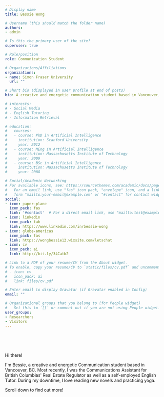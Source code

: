 ```yaml
---
# Display name
title: Bessie Wong

# Username (this should match the folder name)
authors:
- admin

# Is this the primary user of the site?
superuser: true

# Role/position
role: Communication Student

# Organizations/Affiliations
organizations:
- name: Simon Fraser University
  url: ""

# Short bio (displayed in user profile at end of posts)
bio: A creative and energetic communication student based in Vancouver, BC.

# interests:
# - Social Media 
# - English Tutoring 
# - Information Retrieval

# education:
#   courses:
#   - course: PhD in Artificial Intelligence
#     institution: Stanford University
#     year: 2012
#   - course: MEng in Artificial Intelligence
#     institution: Massachusetts Institute of Technology
#     year: 2009
#   - course: BSc in Artificial Intelligence
#     institution: Massachusetts Institute of Technology
#     year: 2008

# Social/Academic Networking
# For available icons, see: https://sourcethemes.com/academic/docs/page-builder/#icons
#   For an email link, use "fas" icon pack, "envelope" icon, and a link in the
#   form "mailto:your-email@example.com" or "#contact" for contact widget.
social:
- icon: paper-plane
  icon_pack: fas
  link: '#contact'  # For a direct email link, use "mailto:test@example.org".
- icon: linkedin
  icon_pack: fab
  link: https://www.linkedin.com/in/bessie-wong
- icon: globe-americas
  icon_pack: fas
  link: https://wongbessie12.wixsite.com/letschat
- icon: cv
  icon_pack: ai
  link: http://bit.ly/34Catb2

# Link to a PDF of your resume/CV from the About widget.
# To enable, copy your resume/CV to `static/files/cv.pdf` and uncomment the lines below.
# - icon: cv
#   icon_pack: ai
#   link: files/cv.pdf

# Enter email to display Gravatar (if Gravatar enabled in Config)
email: ""

# Organizational groups that you belong to (for People widget)
#   Set this to `[]` or comment out if you are not using People widget.
user_groups:
- Researchers
- Visitors
---
```


<br/>
<br/>
<br/>

Hi there! 

I'm Bessie, a creative and energetic Communication student based in Vancouver, BC. Most recently, I was the Communications Assistant for British Columbias' Real Estate Regulator as well as a self-employed English Tutor. During my downtime, I love reading new novels and practicing yoga.

Scroll down to find out more!
